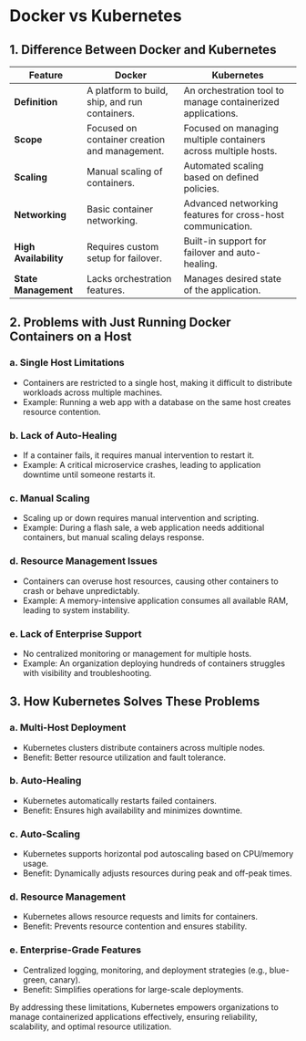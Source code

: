 # Docker vs Kubernetes

## 1. Difference Between Docker and Kubernetes

| Feature               | Docker                                            | Kubernetes                                          |
|-----------------------|---------------------------------------------------|---------------------------------------------------|
| **Definition**         | A platform to build, ship, and run containers.   | An orchestration tool to manage containerized applications. |
| **Scope**             | Focused on container creation and management.    | Focused on managing multiple containers across multiple hosts. |
| **Scaling**           | Manual scaling of containers.                    | Automated scaling based on defined policies.      |
| **Networking**        | Basic container networking.                      | Advanced networking features for cross-host communication. |
| **High Availability** | Requires custom setup for failover.              | Built-in support for failover and auto-healing.   |
| **State Management**  | Lacks orchestration features.                    | Manages desired state of the application.         |

## 2. Problems with Just Running Docker Containers on a Host

### a. **Single Host Limitations**
- Containers are restricted to a single host, making it difficult to distribute workloads across multiple machines.
- Example: Running a web app with a database on the same host creates resource contention.

### b. **Lack of Auto-Healing**
- If a container fails, it requires manual intervention to restart it.
- Example: A critical microservice crashes, leading to application downtime until someone restarts it.

### c. **Manual Scaling**
- Scaling up or down requires manual intervention and scripting.
- Example: During a flash sale, a web application needs additional containers, but manual scaling delays response.

### d. **Resource Management Issues**
- Containers can overuse host resources, causing other containers to crash or behave unpredictably.
- Example: A memory-intensive application consumes all available RAM, leading to system instability.

### e. **Lack of Enterprise Support**
- No centralized monitoring or management for multiple hosts.
- Example: An organization deploying hundreds of containers struggles with visibility and troubleshooting.

## 3. How Kubernetes Solves These Problems

### a. **Multi-Host Deployment**
- Kubernetes clusters distribute containers across multiple nodes.
- Benefit: Better resource utilization and fault tolerance.

### b. **Auto-Healing**
- Kubernetes automatically restarts failed containers.
- Benefit: Ensures high availability and minimizes downtime.

### c. **Auto-Scaling**
- Kubernetes supports horizontal pod autoscaling based on CPU/memory usage.
- Benefit: Dynamically adjusts resources during peak and off-peak times.

### d. **Resource Management**
- Kubernetes allows resource requests and limits for containers.
- Benefit: Prevents resource contention and ensures stability.

### e. **Enterprise-Grade Features**
- Centralized logging, monitoring, and deployment strategies (e.g., blue-green, canary).
- Benefit: Simplifies operations for large-scale deployments.

By addressing these limitations, Kubernetes empowers organizations to manage containerized applications effectively, ensuring reliability, scalability, and optimal resource utilization.
